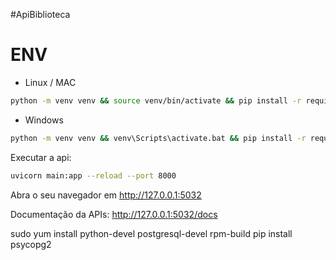 #ApiBiblioteca

ENV 
======

* Linux / MAC

```bash
python -m venv venv && source venv/bin/activate && pip install -r requirements.txt
```

* Windows

```bash
python -m venv venv && venv\Scripts\activate.bat && pip install -r requirements.txt
```

Executar a api:
````bash
uvicorn main:app --reload --port 8000
````

Abra o seu navegador em http://127.0.0.1:5032

Documentação da APIs: http://127.0.0.1:5032/docs



sudo yum install python-devel postgresql-devel rpm-build
pip install psycopg2
